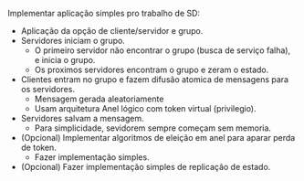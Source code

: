 Implementar aplicação simples pro trabalho de SD:
- Aplicação da opção de cliente/servidor e grupo.
- Servidores iniciam o grupo.
  + O primeiro servidor não encontrar o grupo (busca de serviço falha), e inicia o grupo.
  + Os proximos servidores encontram o grupo e zeram o estado.
- Clientes entram no grupo e fazem difusão atomica de mensagens para os servidores.
  + Mensagem gerada aleatoriamente
  + Usam arquitetura Anel lógico com token virtual (privilegio).
- Servidores salvam a mensagem.
  + Para simplicidade, sevidorem sempre começam sem memoria.
- (Opcional) Implementar algoritmos de eleição em anel para aparar perda de token.
  + Fazer implementação simples.
- (Opcional) Fazer implementação simples de replicação de estado.

